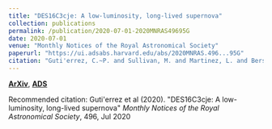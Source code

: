 ```yaml
---
title: "DES16C3cje: A low-luminosity, long-lived supernova"
collection: publications
permalink: /publication/2020-07-01-2020MNRAS49695G
date: 2020-07-01
venue: "Monthly Notices of the Royal Astronomical Society"
paperurl: "https://ui.adsabs.harvard.edu/abs/2020MNRAS.496...95G"
citation: "Guti'errez, C.~P. and Sullivan, M. and Martinez, L. and Bersten, M.~C. and Inserra, C. and Smith, M. and Anderson, J.~P. and Pan, Y. -C. and Pastorello, A. and Galbany, L. and Nugent, P. and Angus, C.~R. and Barbarino, C. and Carollo, D. and Chen, T. -W. and Davis, T.~M. and Della Valle, M. and Foley, R.~J. and Fraser, M. and Frohmaier, C. and Gonz'alez-Gait'an, S. and Gromadzki, M. and Kankare, E. and Kokotanekova, R. and Kollmeier, J. and Lewis, G.~F. and Magee, M.~R. and Maguire, K. and Moller, A. and Morrell, N. and Nicholl, M. and Pursiainen, M. and Sollerman, J. and Sommer, N.~E. and Swann, E. and Tucker, B.~E. and Wiseman, P. and Aguena, M. and Allam, S. and Avila, S. and Bertin, E. and Brooks, D. and Buckley-Geer, E. and Burke, D.~L. and Carnero Rosell, A. and Carrasco Kind, M. and Carretero, J. and Costanzi, M. and da Costa, L.~N. and De Vicente, J. and Desai, S. and Diehl, H.~T. and Doel, P. and Eifler, T.~F. and Flaugher, B. and Fosalba, P. and Frieman, J. and Garc'ia-Bellido, J. and Gerdes, D.~W. and Gruen, D. and Gruendl, R.~A. and Gschwend, J. and Gutierrez, G. and Hinton, S.~R. and Hollowood, D.~L. and Honscheid, K. and James, D.~J. and Kuehn, K. and Kuropatkin, N. and Lahav, O. and Lima, M. and Maia, M.~A.~G. and March, M. and Menanteau, F. and Miquel, R. and Morganson, E. and Palmese, A. and Paz-Chinch'on, F. and Plazas, A.~A. and Sako, M. and Sanchez, E. and Scarpine, V. and Schubnell, M. and Serrano, S. and Sevilla-Noarbe, I. and Soares-Santos, M. and Suchyta, E. and Swanson, M.~E.~C. and Tarle, G. and Thomas, D. and Varga, T.~N. and Walker, A.~R. and Wilkinson, R. and DES Collaboration. &quot;DES16C3cje: A low-luminosity, long-lived supernova.&quot; <i>Monthly Notices of the Royal Astronomical Society</i>, 496, Jul 2020"
---
```


[**ArXiv**](https://arxiv.org/abs/2001.11559), [**ADS**](https://ui.adsabs.harvard.edu/abs/2020MNRAS.496...95G)

Recommended citation: Guti'errez et al (2020). "DES16C3cje: A low-luminosity, long-lived supernova" <i>Monthly Notices of the Royal Astronomical Society</i>, 496, Jul 2020
